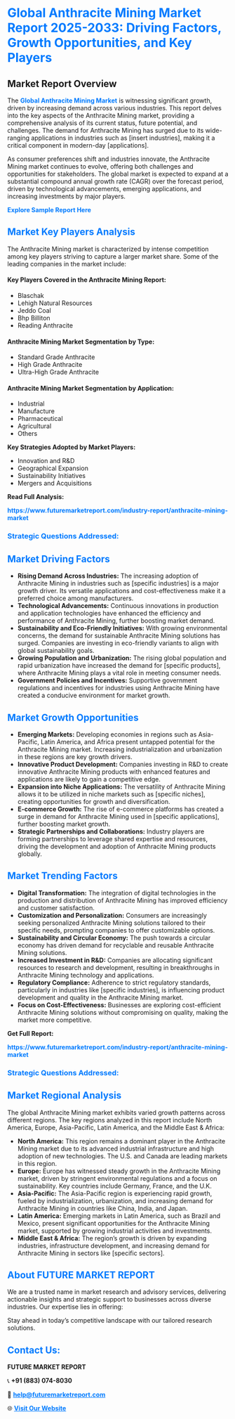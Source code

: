 <h1 style="color: #007BFF;">Global Anthracite Mining Market Report 2025-2033: Driving Factors, Growth Opportunities, and Key Players</h1>

<section id="overview">
<h2>Market Report Overview</h2>
<p>The <a href="https://www.futuremarketreport.com/industry-report/anthracite-mining-market" style="color: #007BFF; text-decoration: none;"><strong>Global Anthracite Mining Market</strong></a> is witnessing significant growth, driven by increasing demand across various industries. This report delves into the key aspects of the Anthracite Mining market, providing a comprehensive analysis of its current status, future potential, and challenges. The demand for Anthracite Mining has surged due to its wide-ranging applications in industries such as [insert industries], making it a critical component in modern-day [applications].</p>
<p>As consumer preferences shift and industries innovate, the Anthracite Mining market continues to evolve, offering both challenges and opportunities for stakeholders. The global market is expected to expand at a substantial compound annual growth rate (CAGR) over the forecast period, driven by technological advancements, emerging applications, and increasing investments by major players.</p>
</section>

<section id="overview">
<p><a href="https://www.futuremarketreport.com/request-sample/reportId=31505" style="color: #007BFF; text-decoration: none;"><strong>Explore Sample Report Here</strong></a></p>
</section>

<section id="key-players">
<h2 style="color: #007BFF;">Market Key Players Analysis</h2>
<p>The Anthracite Mining market is characterized by intense competition among key players striving to capture a larger market share. Some of the leading companies in the market include:</p>
<h4>Key Players Covered in the Anthracite Mining Report:</h4>
<ul><li>Blaschak</li><li>Lehigh Natural Resources</li><li>Jeddo Coal</li><li>Bhp Billiton</li><li>Reading Anthracite</li></ul>
<h4>Anthracite Mining Market Segmentation by Type:</h4>
<ul><li>Standard Grade Anthracite</li><li>High Grade Anthracite</li><li>Ultra-High Grade Anthracite</li></ul>

<h4>Anthracite Mining Market Segmentation by Application:</h4>
<ul><li>Industrial</li><li>Manufacture</li><li>Pharmaceutical</li><li>Agricultural</li><li>Others</li></ul>
<p><strong>Key Strategies Adopted by Market Players:</strong></p>
<ul>
<li>Innovation and R&D</li>
<li>Geographical Expansion</li>
<li>Sustainability Initiatives</li>
<li>Mergers and Acquisitions</li>
</ul>
</section>

<section>
<p><strong>Read Full Analysis: </strong></p><a href="https://www.futuremarketreport.com/industry-report/anthracite-mining-market" style="color: #007BFF; text-decoration: none;"><strong>https://www.futuremarketreport.com/industry-report/anthracite-mining-market</strong></a>
<h3 style="color: #007BFF;">Strategic Questions Addressed:</h3>
</section>

<section id="driving-factors">
<h2 style="color: #007BFF;">Market Driving Factors</h2>
<ul>
<li><strong>Rising Demand Across Industries:</strong> The increasing adoption of Anthracite Mining in industries such as [specific industries] is a major growth driver. Its versatile applications and cost-effectiveness make it a preferred choice among manufacturers.</li>
<li><strong>Technological Advancements:</strong> Continuous innovations in production and application technologies have enhanced the efficiency and performance of Anthracite Mining, further boosting market demand.</li>
<li><strong>Sustainability and Eco-Friendly Initiatives:</strong> With growing environmental concerns, the demand for sustainable Anthracite Mining solutions has surged. Companies are investing in eco-friendly variants to align with global sustainability goals.</li>
<li><strong>Growing Population and Urbanization:</strong> The rising global population and rapid urbanization have increased the demand for [specific products], where Anthracite Mining plays a vital role in meeting consumer needs.</li>
<li><strong>Government Policies and Incentives:</strong> Supportive government regulations and incentives for industries using Anthracite Mining have created a conducive environment for market growth.</li>
</ul>
</section>

<section id="growth-opportunities">
<h2 style="color: #007BFF;">Market Growth Opportunities</h2>
<ul>
<li><strong>Emerging Markets:</strong> Developing economies in regions such as Asia-Pacific, Latin America, and Africa present untapped potential for the Anthracite Mining market. Increasing industrialization and urbanization in these regions are key growth drivers.</li>
<li><strong>Innovative Product Development:</strong> Companies investing in R&D to create innovative Anthracite Mining products with enhanced features and applications are likely to gain a competitive edge.</li>
<li><strong>Expansion into Niche Applications:</strong> The versatility of Anthracite Mining allows it to be utilized in niche markets such as [specific niches], creating opportunities for growth and diversification.</li>
<li><strong>E-commerce Growth:</strong> The rise of e-commerce platforms has created a surge in demand for Anthracite Mining used in [specific applications], further boosting market growth.</li>
<li><strong>Strategic Partnerships and Collaborations:</strong> Industry players are forming partnerships to leverage shared expertise and resources, driving the development and adoption of Anthracite Mining products globally.</li>
</ul>
</section>

<section id="trending-factors">
<h2 style="color: #007BFF;">Market Trending Factors</h2>
<ul>
<li><strong>Digital Transformation:</strong> The integration of digital technologies in the production and distribution of Anthracite Mining has improved efficiency and customer satisfaction.</li>
<li><strong>Customization and Personalization:</strong> Consumers are increasingly seeking personalized Anthracite Mining solutions tailored to their specific needs, prompting companies to offer customizable options.</li>
<li><strong>Sustainability and Circular Economy:</strong> The push towards a circular economy has driven demand for recyclable and reusable Anthracite Mining solutions.</li>
<li><strong>Increased Investment in R&D:</strong> Companies are allocating significant resources to research and development, resulting in breakthroughs in Anthracite Mining technology and applications.</li>
<li><strong>Regulatory Compliance:</strong> Adherence to strict regulatory standards, particularly in industries like [specific industries], is influencing product development and quality in the Anthracite Mining market.</li>
<li><strong>Focus on Cost-Effectiveness:</strong> Businesses are exploring cost-efficient Anthracite Mining solutions without compromising on quality, making the market more competitive.</li>
</ul>
</section>

<section>
<p><strong>Get Full Report: </strong></p><a href="https://www.futuremarketreport.com/industry-report/anthracite-mining-market" style="color: #007BFF; text-decoration: none;"><strong>https://www.futuremarketreport.com/industry-report/anthracite-mining-market</strong></a>
<h3 style="color: #007BFF;">Strategic Questions Addressed:</h3>
</section>


<section id="regional-analysis">
<h2 style="color: #007BFF;">Market Regional Analysis</h2>
<p>The global Anthracite Mining market exhibits varied growth patterns across different regions. The key regions analyzed in this report include North America, Europe, Asia-Pacific, Latin America, and the Middle East & Africa:</p>
<ul>
<li><strong>North America:</strong> This region remains a dominant player in the Anthracite Mining market due to its advanced industrial infrastructure and high adoption of new technologies. The U.S. and Canada are leading markets in this region.</li>
<li><strong>Europe:</strong> Europe has witnessed steady growth in the Anthracite Mining market, driven by stringent environmental regulations and a focus on sustainability. Key countries include Germany, France, and the U.K.</li>
<li><strong>Asia-Pacific:</strong> The Asia-Pacific region is experiencing rapid growth, fueled by industrialization, urbanization, and increasing demand for Anthracite Mining in countries like China, India, and Japan.</li>
<li><strong>Latin America:</strong> Emerging markets in Latin America, such as Brazil and Mexico, present significant opportunities for the Anthracite Mining market, supported by growing industrial activities and investments.</li>
<li><strong>Middle East & Africa:</strong> The region’s growth is driven by expanding industries, infrastructure development, and increasing demand for Anthracite Mining in sectors like [specific sectors].</li>
</ul>
</section>

<footer>
<h2 style="color: #007BFF;">About FUTURE MARKET REPORT</h2>
<p>We are a trusted name in market research and advisory services, delivering actionable insights and strategic support to businesses across diverse industries. Our expertise lies in offering:</p>

<p>Stay ahead in today’s competitive landscape with our tailored research solutions.</p>

<h2 style="color: #007BFF;">Contact Us:</h2>
<p><strong>FUTURE MARKET REPORT</strong></p>
<p>📞 <strong>+91 (883) 074-8030</strong></p>
<p>📧 <strong><a href="mailto:help@futuremarketreport.com" style="color: #007BFF;">help@futuremarketreport.com</a></strong></p>
<p>🌐 <strong><a href="https://www.futuremarketreport.com/" style="color: #007BFF;">Visit Our Website</a></strong></p>
</footer>